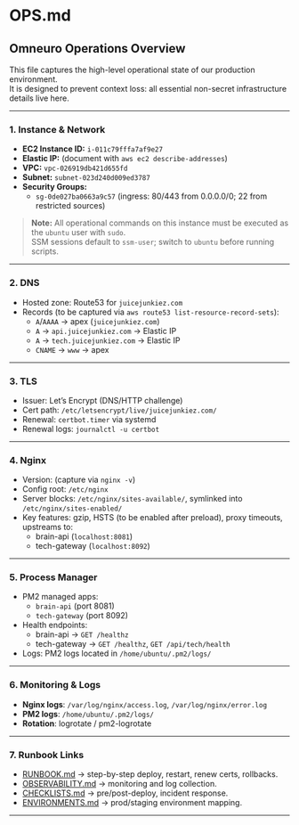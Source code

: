 # OPS.md

## Omneuro Operations Overview

This file captures the high-level operational state of our production environment.  
It is designed to prevent context loss: all essential non-secret infrastructure details live here.

---

### 1. Instance & Network

- **EC2 Instance ID:** `i-011c79fffa7af9e27`
- **Elastic IP:** (document with `aws ec2 describe-addresses`)
- **VPC:** `vpc-026919db421d655fd`
- **Subnet:** `subnet-023d240d009ed3787`
- **Security Groups:**  
  - `sg-0de027ba0663a9c57` (ingress: 80/443 from 0.0.0.0/0; 22 from restricted sources)

> **Note:** All operational commands on this instance must be executed as the `ubuntu` user with `sudo`.  
> SSM sessions default to `ssm-user`; switch to `ubuntu` before running scripts.

---

### 2. DNS

- Hosted zone: Route53 for `juicejunkiez.com`
- Records (to be captured via `aws route53 list-resource-record-sets`):  
  - `A`/`AAAA` → apex (`juicejunkiez.com`)  
  - `A` → `api.juicejunkiez.com` → Elastic IP  
  - `A` → `tech.juicejunkiez.com` → Elastic IP  
  - `CNAME` → `www` → apex

---

### 3. TLS

- Issuer: Let’s Encrypt (DNS/HTTP challenge)
- Cert path: `/etc/letsencrypt/live/juicejunkiez.com/`
- Renewal: `certbot.timer` via systemd  
- Renewal logs: `journalctl -u certbot`

---

### 4. Nginx

- Version: (capture via `nginx -v`)
- Config root: `/etc/nginx`
- Server blocks: `/etc/nginx/sites-available/`, symlinked into `/etc/nginx/sites-enabled/`
- Key features: gzip, HSTS (to be enabled after preload), proxy timeouts, upstreams to:
  - brain-api (`localhost:8081`)
  - tech-gateway (`localhost:8092`)

---

### 5. Process Manager

- PM2 managed apps:
  - `brain-api` (port 8081)
  - `tech-gateway` (port 8092)
- Health endpoints:
  - brain-api → `GET /healthz`
  - tech-gateway → `GET /healthz`, `GET /api/tech/health`
- Logs: PM2 logs located in `/home/ubuntu/.pm2/logs/`

---

### 6. Monitoring & Logs

- **Nginx logs**: `/var/log/nginx/access.log`, `/var/log/nginx/error.log`
- **PM2 logs**: `/home/ubuntu/.pm2/logs/`
- **Rotation**: logrotate / pm2-logrotate

---

### 7. Runbook Links

- [RUNBOOK.md](RUNBOOK.md) → step-by-step deploy, restart, renew certs, rollbacks.
- [OBSERVABILITY.md](OBSERVABILITY.md) → monitoring and log collection.
- [CHECKLISTS.md](CHECKLISTS.md) → pre/post-deploy, incident response.
- [ENVIRONMENTS.md](ENVIRONMENTS.md) → prod/staging environment mapping.

---